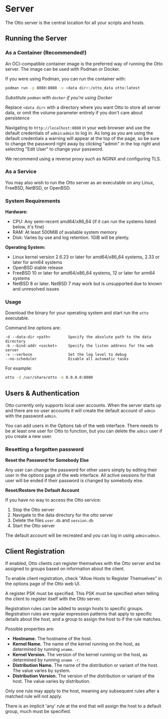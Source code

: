 # Server

The Otto server is the central location for all your scripts and hosts.

## Running the Server

### As a Container (Recommended!)

An OCI-compatible container image is the preferred way of running the Otto server. The image can be used with Podman or Docker.

If you were using Podman, you can run the container with:

```bash
podman run -p 8080:8080 -v <data dir>:/otto_data otto:latest
```

*Substitute `podman` with `docker` if you're using Docker*

Replace `<data dir>` with a directory where you want Otto to store all server data, or omit the volume parameter entirely if you don't care about persistence

Navigating to `http://localhost:8080` in your web browser and use the default credentials of `admin`:`admin` to log in. As long as you are using the default credentials a warning will appear at the top of the page, so be sure to change the password right away by clicking "admin" in the top right and selecting "Edit User" to change your password.

We recommend using a reverse proxy such as NGINX and configuring TLS.

### As a Service

You may also wish to run the Otto server as an executable on any Linux, FreeBSD, NetBSD, or OpenBSD.

### System Requirements

**Hardware:**
- CPU: Any semi-recent amd64/x86_64 (if it can run the systems listed below, it's fine)
- RAM: At least 500MiB of available system memory
- Disk: Varies by use and log retention. 1GiB will be plenty.

**Operating System:**
- Linux kernel version 2.6.23 or later for amd64/x86_64 systems, 2.33 or later for arm64 systems
- OpenBSD stable release
- FreeBSD 10 or later for amd64/x86_64 systems, 12 or later for arm64 systems
- NetBSD 8 or later. NetBSD 7 may work but is unsupported due to known and unresolved issues

### Usage

Download the binary for your operating system and start run the `otto` executable.

Command line options are:

```
-d --data-dir <path>        Specify the absolute path to the data directory
-b --bind-addr <socket>     Specify the listen address for the web server
-v --verbose                Set the log level to debug
--no-scheduler              Disable all automatic tasks
```

For example:

```bash
otto -d /usr/share/otto -b 0.0.0.0:8080
```

## Users & Authentication

Otto currently only supports local user accounts. When the server starts up and there are no user accounts it will create the default account of `admin` with the password `admin`.

You can add users in the Options tab of the web interface. There needs to be at least one user for Otto to function, but you can delete the `admin` user if you create a new user.

### Resetting a forgotten password

**Reset the Password for Somebody Else**

Any user can change the password for other users simply by editing their user in the options page of the web interface. All active sessions for that user will be ended if their password is changed by somebody else.

**Reset/Restore the Default Account**

If you have no way to access the Otto service:

1. Stop the Otto server
2. Navigate to the data directory for the otto server
3. Delete the files `user.db` and `session.db`
4. Start the Otto server

The default account will be recreated and you can log in using `admin`:`admin`.

## Client Registration

If enabled, Otto clients can register themselves with the Otto server and be assigned to groups based on information
about the client.

To enable client registration, check "Allow Hosts to Register Themselves" in the options page of the Otto web UI.

A register PSK must be specified. This PSK must be specified when telling the client to register itself with the Otto
server.

Registration rules can be added to assign hosts to specific groups. Registration rules are regular expression patterns
that apply to specific details about the host, and a group to assign the host to if the rule matches.

Possible properties are:
- **Hostname.** The hostname of the host.
- **Kernel Name.** The name of the kernel running on the host, as determined by running `uname`.
- **Kernel Version.** The version of the kernel running on the host, as determined by running `uname -r`.
- **Distribution Name.** The name of the distribution or variant of the host. The value varies by system.
- **Distribution Version.** The version of the distribution or variant of the host. The value varies by distribution.

Only one rule may apply to the host, meaning any subsequent rules after a matched rule will not apply.

There is an implicit 'any' rule at the end that will assign the host to a default group, much must be specified.
